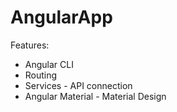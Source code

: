 # AngularApp

Features:
- Angular CLI
- Routing
- Services - API connection
- Angular Material - Material Design